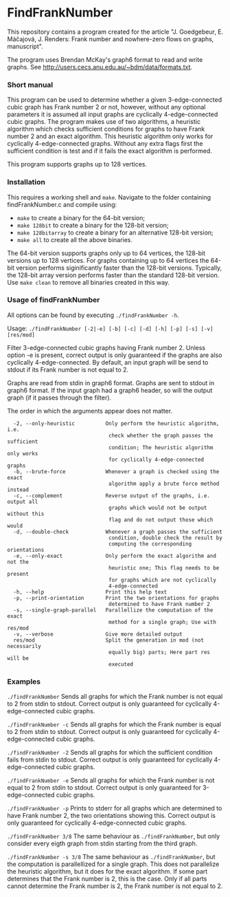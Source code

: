 # FindFrankNumber
This repository contains a program created for the article "J. Goedgebeur, E. Máčajová, J. Renders: Frank number and nowhere-zero flows on
graphs, manuscript".

The program uses Brendan McKay's graph6 format to read and write graphs. See <http://users.cecs.anu.edu.au/~bdm/data/formats.txt>.

### Short manual
This program can be used to determine whether a given 3-edge-connected cubic graph has Frank number 2 or not, however, without any optional parameters it is assumed all input graphs are cyclically 4-edge-connected cubic graphs. The program makes use of two algorithms, a heuristic algorithm which checks sufficient conditions for graphs to have Frank number 2 and an exact algorithm. This heuristic algorithm only works for cyclically 4-edge-connected graphs. Without any extra flags first the sufficient condition is test and if it fails the exact algorithm is performed. 

This program supports graphs up to 128 vertices.

### Installation

This requires a working shell and `make`. Navigate to the folder containing findFrankNumber.c and compile using:

* `make` to create a binary for the 64-bit version;
* `make 128bit` to create a binary for the 128-bit version;
* `make 128bitarray` to create a binary for an alternative 128-bit version;
* `make all` to create all the above binaries.

The 64-bit version supports graphs only up to 64 vertices, the 128-bit versions up to 128 vertices. For graphs containing up to 64 vertices the 64-bit version performs siginificantly faster than the 128-bit versions. Typically, the 128-bit array version performs faster than the standard 128-bit version. Use `make clean` to remove all binaries created in this way.

### Usage of findFrankNumber

All options can be found by executing `./findFrankNumber -h`.

Usage: `./findFrankNumber [-2|-e] [-b] [-c] [-d] [-h] [-p] [-s] [-v] [res/mod]`

Filter 3-edge-connected cubic graphs having Frank number 2. Unless option -e is present, correct output is only guaranteed if the graphs are also cyclically 4-edge-connected. By default, an input graph will be send to stdout if its Frank number is not equal to 2.

Graphs are read from stdin in graph6 format. Graphs are sent to stdout in graph6 format. If the input graph had a graph6 header, so will the output graph (if it passes through the filter).

The order in which the arguments appear does not matter.
```
  -2, --only-heuristic          Only perform the heuristic algorithm, i.e.
                                 check whether the graph passes the sufficient
                                 condition; The heuristic algorithm only works
                                 for cyclically 4-edge-connected graphs
  -b, --brute-force             Whenever a graph is checked using the exact 
                                 algorithm apply a brute force method instead
  -c, --complement              Reverse output of the graphs, i.e. output all 
                                 graphs which would not be output without this
                                 flag and do not output those which would
  -d, --double-check            Whenever a graph passes the sufficient
                                 condition, double check the result by 
                                 computing the corresponding orientations
  -e, --only-exact              Only perform the exact algorithm and not the 
                                 heuristic one; This flag needs to be present
                                 for graphs which are not cyclically 
                                 4-edge-connected
  -h, --help                    Print this help text
  -p, --print-orientation       Print the two orientations for graphs 
                                 determined to have Frank number 2
  -s, --single-graph-parallel   Parallellize the computation of the exact
                                 method for a single graph; Use with res/mod
  -v, --verbose                 Give more detailed output
  res/mod                       Split the generation in mod (not necessarily
                                 equally big) parts; Here part res will be 
                                 executed
```

### Examples

`./findFrankNumber`
Sends all graphs for which the Frank number is not equal to 2 from stdin to stdout. Correct output is only guaranteed for cyclically 4-edge-connected cubic graphs.

`./findFrankNumber -c`
Sends all graphs for which the Frank number is equal to 2 from stdin to stdout. Correct output is only guaranteed for cyclically 4-edge-connected cubic graphs.

`./findFrankNumber -2`
Sends all graphs for which the sufficient condition fails from stdin to stdout. Correct output is only guaranteed for cyclically 4-edge-connected cubic graphs.

`./findFrankNumber -e`
Sends all graphs for which the Frank number is not equal to 2 from stdin to stdout. Correct output is only guaranteed for 3-edge-connected cubic graphs.

`./findFrankNumber -p`
Prints to stderr for all graphs which are determined to have Frank number 2, the two orientations showing this. Correct output is only guaranteed for cyclically 4-edge-connected cubic graphs.

`./findFrankNumber 3/8`
The same behaviour as `./findFrankNumber`, but only consider every eigth graph from stdin starting from the third graph.

`./findFrankNumber -s 3/8`
The same behaviour as `./findFrankNumber`, but the computation is parallellized for a single graph. This does not parallelize the heuristic algorithm, but it does for the exact algorithm. If some part determines that the Frank number is 2, this is the case. Only if all parts cannot determine the Frank number is 2, the Frank number is not equal to 2.